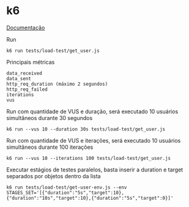# k6

[Documentação](https://grafana.com/docs/k6/latest/get-started/running-k6/)

Run

```
k6 run tests/load-test/get_user.js
```

Principais métricas

```
data_received
data_sent
http_req_duration (máximo 2 segundos)
http_req_failed
iterations
vus
```

Run com quantidade de VUS e duração, será executado 10 usuários simultâneos durante 30 segundos

```
k6 run --vus 10 --duration 30s tests/load-test/get_user.js
```

Run com quantidade de VUS e iterações, será executado 10 usuários simultâneos durante 100 iterações

```
k6 run --vus 10 --iterations 100 tests/load-test/get_user.js
```

Executar estágios de testes paralelos, basta inserir a duration e target separados por objetos dentro da lista

```
k6 run tests/load-test/get-user-env.js --env STAGES_SET='[{"duration":"5s","target":10},{"duration":"10s","target":10},{"duration":"5s","target":0}]'
```
